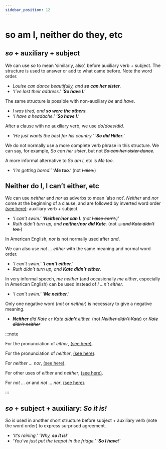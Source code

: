 ```yaml
---
sidebar_position: 12
---
```


# so am I, neither do they, etc

## *so* + auxiliary + subject

We can use *so* to mean ‘similarly, also’, before auxiliary verb + subject. The structure is used to answer or add to what came before. Note the word order.

- *Louise can dance beautifully, and **so can her sister**.*
- *‘I’ve lost their address.’ ‘**So have I**.’*

The same structure is possible with non-auxiliary *be* and *have*.

- *I was tired, and **so were the others**.*
- *‘I have a headache.’ ‘**So have I**.’*

After a clause with no auxiliary verb, we use *do*/*does*/*did*.

- *‘He just wants the best for his country.’ ‘**So did Hitler**.’*

We do not normally use a more complete verb phrase in this structure. We can say, for example, *So can her sister*, but not *~~So can her sister dance~~.*

A more informal alternative to *So am I*, etc is *Me too*.

- *‘I’m getting bored.’ ‘**Me too**.’* (not *~~I also.~~*)

## Neither do I, I can’t either, etc

We can use *neither* and *nor* as adverbs to mean ‘also not’. *Neither* and *nor* come at the beginning of a clause, and are followed by inverted word order [(see here)](./../information-structure/inversion-auxiliary-verb-before-subject): auxiliary verb + subject.

- *‘I can’t swim.’ ‘**Neither**/**nor can I**. (not *~~I also can’t.~~*)’*
- *Ruth didn’t turn up, and **neither**/**nor did Kate**.* (not *~~… and Kate didn’t too.~~*)

In American English, *nor* is not normally used after *and*.

We can also use *not … either* with the same meaning and normal word order.

- *‘I can’t swim.’ ‘**I can’t either**.’*
- *Ruth didn’t turn up, and **Kate didn’t either**.*

In very informal speech, *me neither* (and occasionally *me either*, especially in American English) can be used instead of *I …n’t either*.

- *‘I can’t swim.’ ‘**Me neither**.’*

Only one negative word (*not* or *neither*) is necessary to give a negative meaning.

- ***Neither** did Kate* ``or`` *Kate did**n’t** either.* (not *~~Neither didn’t Kate~~*) or *~~Kate didn’t neither~~*

:::note

For the pronunciation of *either*, [(see here)](./../determiners-quantifiers/either).

For the pronunciation of *neither*, [(see here)](./../determiners-quantifiers/neither).

For *neither … nor*, [(see here)](./../conjunctions-sentences-and-clauses/emphatic-coordination-both-and-n-either-n-or-not-only#neither--nor).

For other uses of *either* and *neither*, [(see here)](./../determiners-quantifiers/either).

For *not … or* and *not … nor*, [(see here)](./../conjunctions-sentences-and-clauses/not-or-not-nor-and-not).

:::

## *so* + subject + auxiliary: *So it is!*

*So* is used in another short structure before subject + auxiliary verb (note the word order) to express surprised agreement.

- *‘It’s raining.’ ‘Why, **so it is**!’*
- *‘You’ve just put the teapot in the fridge.’ ‘**So I have**!’*
